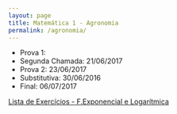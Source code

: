 ```yaml
---
layout: page
title: Matemática 1 - Agronomia
permalink: /agronomia/
---
```


- Prova 1:
- Segunda Chamada: 21/06/2017
- Prova 2: 23/06/2017
- Substitutiva: 30/06/2016
- Final: 06/07/2017

[Lista de Exercícios - F.Exponencial e Logarítmica](/disciplinas/placeholder/listaExp-Log.pdf)

